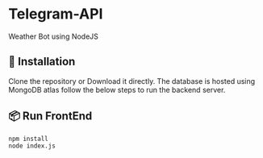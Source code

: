 # Telegram-API
Weather Bot using NodeJS

## 💭 Installation
Clone the repository or Download it directly.
The database is hosted using MongoDB atlas follow the below steps to run the backend server.


## 📦 Run FrontEnd

```sh
npm install
node index.js
```

